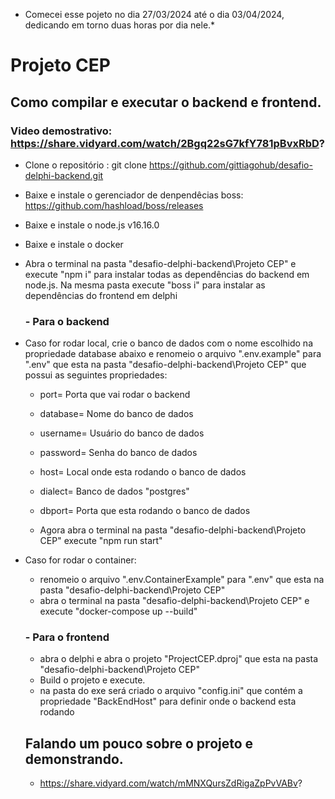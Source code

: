 *  Comecei esse pojeto no dia 27/03/2024 até o dia 03/04/2024, dedicando em torno duas horas por dia nele.*
# Projeto CEP

## Como compilar e executar o backend e frontend.
### Video demostrativo: https://share.vidyard.com/watch/2Bgq22sG7kfY781pBvxRbD?
- Clone o repositório : git clone https://github.com/gittiagohub/desafio-delphi-backend.git
- Baixe e instale o gerenciador de denpendêcias boss: https://github.com/hashload/boss/releases
- Baixe e instale o node.js v16.16.0
- Baixe e instale o docker
- Abra o terminal na pasta  "desafio-delphi-backend\Projeto CEP" e execute "npm i" para instalar todas as dependências do backend em node.js.
  Na mesma pasta execute "boss i" para instalar as dependências do frontend em delphi

  ### - Para o backend
- Caso for rodar local, crie o banco de dados com o nome escolhido na propriedade database abaixo e
renomeio o arquivo ".env.example" para ".env" que esta na pasta "desafio-delphi-backend\Projeto CEP" que possui as seguintes propriedades:
  - port= Porta que vai rodar o backend
  - database= Nome do banco de dados
  - username= Usuário do banco de dados
  - password= Senha do banco de dados
  - host= Local onde esta rodando o banco de dados
  - dialect= Banco de dados "postgres"
  - dbport= Porta que esta rodando o banco de dados
   
  - Agora abra o terminal na pasta "desafio-delphi-backend\Projeto CEP" execute "npm run start"
- Caso for rodar o container:
  -  renomeio o arquivo ".env.ContainerExample" para ".env" que esta na pasta "desafio-delphi-backend\Projeto CEP"
  -  abra o terminal na pasta "desafio-delphi-backend\Projeto CEP" e execute "docker-compose up --build"
 
   ### - Para o frontend
  - abra o delphi e abra o projeto "ProjectCEP.dproj" que esta na pasta "desafio-delphi-backend\Projeto CEP"
  - Build o projeto e execute.
  - na pasta do exe será criado o arquivo "config.ini" que contém a propriedade "BackEndHost" para definir onde o backend esta rodando
 
  ## Falando um pouco sobre o projeto e demonstrando.
  - https://share.vidyard.com/watch/mMNXQursZdRigaZpPvVABv?
  


